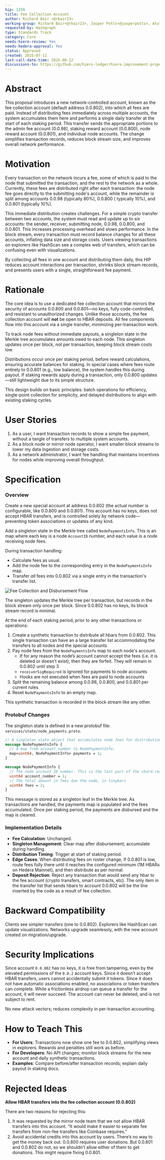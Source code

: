 ```yaml
---
hip: 1259
title: Fee Collection Account
author: Richard Bair <@rbair23>
working-group: Richard Bair<@rbair23>, Jasper Potts<@jasperpotts>, Atul Mahamuni<@atul-hedera>, Leemon Baird<@lbaird>
requested-by: Hashgraph
type: Standards Track
category: Core
needs-hiero-review: Yes
needs-hedera-approval: Yes
status: Approved
created: 2025-07-11
last-call-date-time: 2025-08-12
discussions-to: https://github.com/hiero-ledger/hiero-improvement-proposals/pull/1259
---
```


# Abstract

This proposal introduces a new network-controlled account, known as the fee collection account (default address
0.0.802), into which all fees are paid. Instead of distributing fees immediately across multiple accounts, the system
accumulates them here and performs a single daily transfer at the start of each staking period. This transfer sends the
appropriate portions to the admin fee account (0.0.98), staking reward account (0.0.800), node reward account (0.0.801),
and individual node accounts. The change simplifies transaction records, reduces block stream size, and improves overall
network performance.

# Motivation

Every transaction on the network incurs a fee, some of which is paid to the node that submitted the transaction, and the
rest to the network as a whole. Currently, these fees are distributed right after each transaction: the node fee goes
directly to the submitting node's account, while the remainder is split among accounts 0.0.98 (typically 80%), 0.0.800 (
typically 10%), and 0.0.801 (typically 10%).

This immediate distribution creates challenges. For a simple crypto transfer between two accounts, the system must read
and update up to six accounts: the sender, receiver, submitting node, 0.0.98, 0.0.800, and 0.0.801. This increases
processing overhead and slows performance. In the block stream, every transaction must record balance changes for all
these accounts, inflating data size and storage costs. Users viewing transactions on explorers like HashScan see a
complex web of transfers, which can be confusing even with visualizations.

By collecting all fees in one account and distributing them daily, this HIP reduces account interactions per
transaction, shrinks block stream records, and presents users with a single, straightforward fee payment.

# Rationale

The core idea is to use a dedicated fee collection account that mirrors the security of accounts 0.0.800 and 0.0.801—no
keys, fully code-controlled, and resistant to unauthorized changes. Unlike those accounts, the fee collection account
will **not** be open to HBAR deposits. All fee components flow into this account via a single transfer, minimizing
per-transaction work.

To track node fees without immediate payouts, a singleton state in the Merkle tree accumulates amounts owed to each
node. This singleton updates once per block, not per transaction, keeping block stream costs low.

Distributions occur once per staking period, before reward calculations, ensuring accurate balances for staking. In
special cases where fees route entirely to 0.0.801 (e.g., low balance), the system handles this during payout. If
staking rewards apply during a transaction, only 0.0.800 updates—still lightweight due to its simple structure.

This design builds on basic principles: batch operations for efficiency, single-point collection for simplicity, and
delayed distributions to align with existing staking cycles.

# User Stories

1. As a user, I want transaction records to show a simple fee payment, without a tangle of transfers to multiple system
   accounts.
2. As a block node or mirror node operator, I want smaller block streams to lower my data ingestion and storage costs.
3. As a network administrator, I want fee handling that maintains incentives for nodes while improving overall
   throughput.

# Specification

### Overview

Create a new special account at address 0.0.802 (the actual number is configurable, like 0.0.800 and 0.0.801). This
account has no keys, does not accept HBAR transfers, and is controlled solely by network code—preventing token
associations or updates of any kind.

Add a singleton state in the Merkle tree called `NodePaymentsInfo`. This is an map where each key is a node `AccountID`
number, and each value is a node receiving node fees.

During transaction handling:

- Calculate fees as usual.
- Add the node fee to the corresponding entry in the `NodePaymentsInfo` map.
- Transfer *all* fees into 0.0.802 via a single entry in the transaction's transfer list.

![Fee Collection and Disbursement Flow](../assets/hip-1259/fee-collection-account-flow.png "Fee Collection and Disbursement Flow")

The singleton updates the Merkle tree per transaction, but records in the block stream only once per block. Since
0.0.802 has no keys, its block stream record is minimal.

At the end of each staking period, prior to any other transactions or operations:

1. Create a synthetic transaction to distribute all hbars from 0.0.802. This single transaction can have an a large
   transfer list accommodating the transfers to all nodes and the special accounts
2. Pay node fees from the `NodePaymentsInfo` map to each node's account.
    - If for any reason the node’s account cannot accept the fees (i.e. it is deleted or doesn’t exist), then they are
      forfeit. They will remain in 0.0.802 until step 3
    - `receiverSigRequired` is ignored for payments to node accounts
    - Hooks are not executed when fees are paid to node accounts
3. Split the remaining balance among 0.0.98, 0.0.800, and 0.0.801 per current rules
4. Reset `NodePaymentsInfo` to an empty map.

This synthetic transaction is recorded in the block stream like any other.

### Protobuf Changes

The singleton state is defined in a new protobuf file: `services/state/node_payments.proto`.

```protobuf
// A singleton state object that accumulates node fees for distribution.
message NodePaymentsInfo {
  // A map from account_number to NodePaymentInfo.
  map<uint64, NodePaymentInfo> payments = 1;
}

message NodePaymentInfo {
  // The node account ID number. This is the last part of the shard.realm.num triplet.
  uint64 account_number = 1;
  // The total amount in fees due the node, in tinybars
  uint64 fees = 2;
}
```

This message is stored as a singleton leaf in the Merkle tree. As transactions are handled, the payments map is
populated and the fees accumulated. Once per staking period, the payments are disbursed and the map is cleared.

### Implementation Details

- **Fee Calculation**: Unchanged.
- **Singleton Management**: Clear map after disbursement; accumulate during handling.
- **Distribution Timing**: Trigger at start of staking period.
- **Edge Cases**: When distributing fees on roster change, If 0.0.801 is low, route fees fully there until it reaches
  the configured minimum (1M HBARs on Hedera Mainnet), and then distribute as per normal.
- **Deposit Rejection**: Reject any transaction that would send any hbar to the fee account (crypto transfers, smart
  contracts, etc). The only item in the transfer list that sends hbars to account 0.0.802 will be the line inserted by
  the code as a result of fee collection.

# Backward Compatibility

Clients see simpler transfers (one to 0.0.802). Explorers like HashScan can update visualizations. Networks upgrade
seamlessly, with the new account created on migration/upgrade.

# Security Implications

Since account `0.0.802` has no keys, it is free from tampering, even by the elevated permissions of the `0.0.2` account
keys. Since it doesn’t accept HBAR transfers, users cannot accidentally submit it tokens. Since it does not have
automatic associations enabled, no associations or token transfers can complete. While a frictionless airdrop can queue
a transfer for the account, it will never succeed. The account can never be deleted, and is not subject to rent.

No new attack vectors; reduces complexity in per-transaction accounting.

# How to Teach This

- **For Users**: Transactions now show one fee to 0.0.802, simplifying views in explorers. Rewards and penalties still
  work as before.
- **For Developers**: No API changes; monitor block streams for the new account and daily synthetic transactions.
- **Examples**: Compare before/after transaction records; explain daily payout in staking docs.

# Rejected Ideas

**Allow HBAR transfers into the fee collection account (0.0.802)**

There are two reasons for rejecting this:

1. It was requested by the mirror node team that we not allow HBAR transfers into this account. “It would make it easier
   to separate fee transfers from non-fee transfers like Coinbase requires.”
2. Avoid accidental credits into this account by users. There’s no way to get the money back out. 0.0.800 requires user
   donations. But 0.0.801 and 0.0.802 do not, so we shouldn’t allow either of them to get donations. This might require
   fixing 0.0.801.
